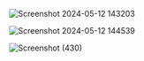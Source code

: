 ![Screenshot 2024-05-12 143203](https://github.com/saurabhsinghtomar27/Chat-app/assets/94640771/1b404dc7-b3d8-4191-aa2e-36569a6aa4a2)

![Screenshot 2024-05-12 144539](https://github.com/saurabhsinghtomar27/Chat-app/assets/94640771/77cccb88-0136-43a1-b0ff-07d30c595cf7)


![Screenshot (430)](https://github.com/saurabhsinghtomar27/Chat-app/assets/94640771/5c7340b6-0ee2-48d5-ba7e-70a72d684cd8)
